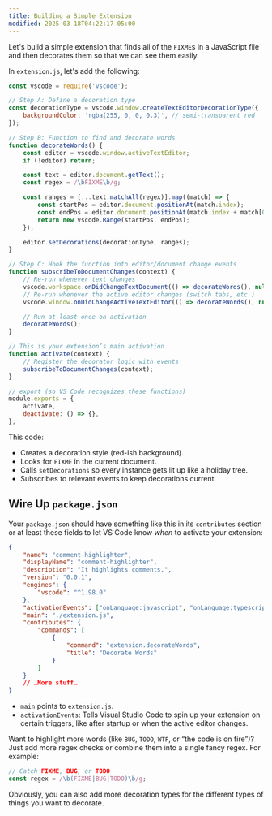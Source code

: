```yaml
---
title: Building a Simple Extension
modified: 2025-03-18T04:22:17-05:00
---
```


Let's build a simple extension that finds all of the `FIXME`s in a JavaScript file and then decorates them so that we can see them easily.

In `extension.js`, let's add the following:

```js
const vscode = require('vscode');

// Step A: Define a decoration type
const decorationType = vscode.window.createTextEditorDecorationType({
	backgroundColor: 'rgba(255, 0, 0, 0.3)', // semi-transparent red
});

// Step B: Function to find and decorate words
function decorateWords() {
	const editor = vscode.window.activeTextEditor;
	if (!editor) return;

	const text = editor.document.getText();
	const regex = /\bFIXME\b/g;

	const ranges = [...text.matchAll(regex)].map((match) => {
		const startPos = editor.document.positionAt(match.index);
		const endPos = editor.document.positionAt(match.index + match[0].length);
		return new vscode.Range(startPos, endPos);
	});

	editor.setDecorations(decorationType, ranges);
}

// Step C: Hook the function into editor/document change events
function subscribeToDocumentChanges(context) {
	// Re-run whenever text changes
	vscode.workspace.onDidChangeTextDocument(() => decorateWords(), null, context.subscriptions);
	// Re-run whenever the active editor changes (switch tabs, etc.)
	vscode.window.onDidChangeActiveTextEditor(() => decorateWords(), null, context.subscriptions);

	// Run at least once on activation
	decorateWords();
}

// This is your extension’s main activation
function activate(context) {
	// Register the decorator logic with events
	subscribeToDocumentChanges(context);
}

// export (so VS Code recognizes these functions)
module.exports = {
	activate,
	deactivate: () => {},
};
```

This code:

- Creates a decoration style (red-ish background).
- Looks for `FIXME` in the current document.
- Calls `setDecorations` so every instance gets lit up like a holiday tree.
- Subscribes to relevant events to keep decorations current.

## Wire Up `package.json`

Your `package.json` should have something like this in its `contributes` section or at least these fields to let VS Code know _when_ to activate your extension:

```json
{
	"name": "comment-highlighter",
	"displayName": "comment-highlighter",
	"description": "It highlights comments.",
	"version": "0.0.1",
	"engines": {
		"vscode": "^1.98.0"
	},
	"activationEvents": ["onLanguage:javascript", "onLanguage:typescript"],
	"main": "./extension.js",
	"contributes": {
		"commands": [
			{
				"command": "extension.decorateWords",
				"title": "Decorate Words"
			}
		]
	}
	// …More stuff…
}
```

- `main` points to `extension.js`.
- `activationEvents`: Tells Visual Studio Code to spin up your extension on certain triggers, like after startup or when the active editor changes.

Want to highlight more words (like `BUG`, `TODO`, `WTF`, or “the code is on fire”)? Just add more regex checks or combine them into a single fancy regex. For example:

```js
// Catch FIXME, BUG, or TODO
const regex = /\b(FIXME|BUG|TODO)\b/g;
```

Obviously, you can also add more decoration types for the different types of things you want to decorate.
